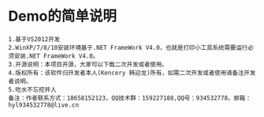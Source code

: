 # Demo的简单说明 
	1.基于VS2012开发
	2.WinXP/7/8/10安装环境基于.NET FrameWork V4.0，也就是打印小工具系统需要运行必须安装.NET FrameWork V4.0。
	3.开源说明：本项目开源，大家可以下载二次开发或者使用。
	4.版权所有：该软件归开发者本人(Kencery 韩迎龙)所有，如需二次开发或者使用请备注开发者说明。
	5.吃水不忘挖井人
	备注：作者联系方式：18658152123，QQ技术群：159227188,QQ号：934532778，邮箱：hyl934532778@live.cn
	
	
